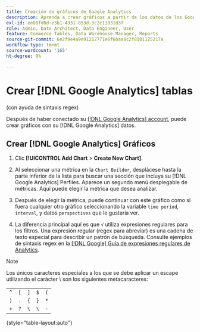 ```yaml
---
title: Creación de gráficos de Google Analytics
description: Aprenda a crear gráficos a partir de los datos de los Google Analytics.
exl-id: ee80fd0d-e3b1-4331-853d-3c2c11931d3f
role: Admin, Data Architect, Data Engineer, User
feature: Commerce Tables, Data Warehouse Manager, Reports
source-git-commit: 6e2f9e4a9e91212771e6f6baa8c2f8101125217a
workflow-type: tm+mt
source-wordcount: '165'
ht-degree: 0%

---
```


# Crear [!DNL Google Analytics] tablas

(con ayuda de sintaxis regex)

Después de haber conectado su [[!DNL Google Analytics] account](../../data-analyst/importing-data/integrations/google-analytics.md), puede crear gráficos con su [!DNL Google Analytics] datos.

## Crear [!DNL Google Analytics] Gráficos

1. Clic **[!UICONTROL Add Chart** > **Create New Chart]**.

1. Al seleccionar una métrica en la `Chart Builder`, desplácese hasta la parte inferior de la lista para buscar una sección que incluya su [!DNL Google Analytics] Perfiles. Aparece un segundo menú desplegable de métricas. Aquí puede elegir la métrica que desea analizar.

1. Después de elegir la métrica, puede continuar con este gráfico como si fuera cualquier otro gráfico seleccionando la variable `time period`, `interval`, y datos `perspectives` que le gustaría ver.

1. La diferencia principal aquí es que `√` utiliza expresiones regulares para los filtros. Una expresión regular (regex para abreviar) es una cadena de texto especial para describir un patrón de búsqueda. Consulte ejemplos de sintaxis regex en la [[!DNL Google] Guía de expresiones regulares de Analytics](https://support.google.com/analytics/answer/1034324?hl=en).

>[!NOTE]
>
>Los únicos caracteres especiales a los que se debe aplicar un escape utilizando el carácter \ son los siguientes metacaracteres:

| | | | | |
|-----|-----|-----|-----|-----|
| `^` | `[` | `]` | `$` | `(` |
| `)` | `.` | `{` | `}` | `*` |
| `+` | `?` | `\` | `\` | `-` |

{style="table-layout:auto"}
